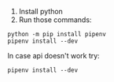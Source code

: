 1. Install python
2. Run those commands:
```
python -m pip install pipenv
pipenv install --dev
```

In case api doesn't work try:
```
pipenv install --dev
```